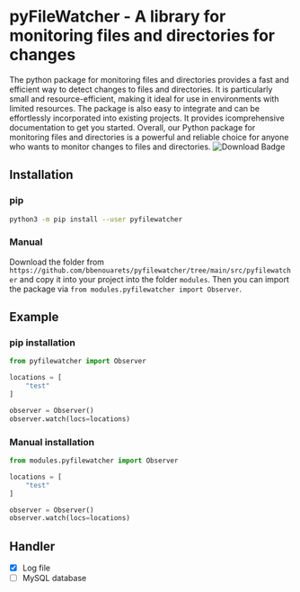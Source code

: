 # pyFileWatcher - A library for monitoring files and directories for changes

The python package for monitoring files and directories provides a fast and efficient way to detect changes to files and directories. It is particularly small and resource-efficient, making it ideal for use in environments with limited resources.
The package is also easy to integrate and can be effortlessly incorporated into existing projects. It provides icomprehensive documentation to get you started.
Overall, our Python package for monitoring files and directories is a powerful and reliable choice for anyone who wants to monitor changes to files and directories.
![Download Badge](https://img.shields.io/github/downloads/bbenouarets/pyfilewatcher/total?style=for-the-badge)

## Installation

### pip

```bash
python3 -m pip install --user pyfilewatcher
```

### Manual

Download the folder from `https://github.com/bbenouarets/pyfilewatcher/tree/main/src/pyfilewatcher` and copy it into your project into the folder `modules`.
Then you can import the package via `from modules.pyfilewatcher import Observer`.

## Example

### pip installation

```python
from pyfilewatcher import Observer

locations = [
    "test"
]

observer = Observer()
observer.watch(locs=locations)
```

### Manual installation

```python
from modules.pyfilewatcher import Observer

locations = [
    "test"
]

observer = Observer()
observer.watch(locs=locations)
```

## Handler

- [x] Log file
- [ ] MySQL database
